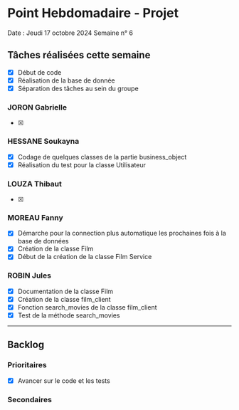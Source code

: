 # Point Hebdomadaire - Projet

Date : Jeudi 17 octobre 2024
Semaine n° 6

## Tâches réalisées cette semaine
- [x] Début de code
- [x] Réalisation de la base de donnée
- [x] Séparation des tâches au sein du groupe

### JORON Gabrielle

- [x]  

### HESSANE Soukayna
- [x] Codage de quelques classes de la partie business_object
- [x] Réalisation du test pour la classe Utilisateur

### LOUZA Thibaut
- [x] 

### MOREAU Fanny
- [x] Démarche pour la connection plus automatique les prochaines fois à la base de données
- [x] Création de la classe Film
- [x] Début de la création de la classe Film Service 

### ROBIN Jules

- [x] Documentation de la classe Film
- [x] Création de la classe film_client
- [x] Fonction search_movies de la classe film_client
- [x] Test de la méthode search_movies  
---

## Backlog

### Prioritaires
- [x] Avancer sur le code et les tests 

### Secondaires
